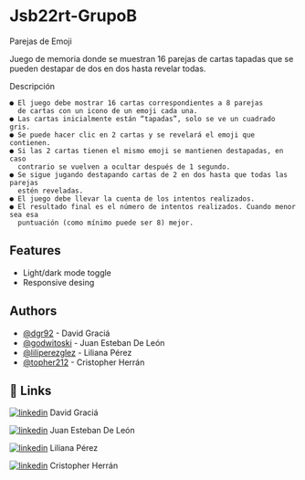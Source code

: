 # Jsb22rt-GrupoB

Parejas de Emoji

Juego de memoria donde se muestran 16 parejas de cartas tapadas que se pueden destapar de dos en dos hasta revelar todas.

Descripción

    ● El juego debe mostrar 16 cartas correspondientes a 8 parejas
      de cartas con un icono de un emoji cada una.
    ● Las cartas inicialmente están “tapadas”, solo se ve un cuadrado gris.
    ● Se puede hacer clic en 2 cartas y se revelará el emoji que contienen.
    ● Si las 2 cartas tienen el mismo emoji se mantienen destapadas, en caso 
      contrario se vuelven a ocultar después de 1 segundo.
    ● Se sigue jugando destapando cartas de 2 en dos hasta que todas las parejas
      estén reveladas.
    ● El juego debe llevar la cuenta de los intentos realizados.
    ● El resultado final es el número de intentos realizados. Cuando menor sea esa 
      puntuación (como mínimo puede ser 8) mejor.
## Features

- Light/dark mode toggle
- Responsive desing


## Authors

- [@dgr92](https://github.com/dgr92) - David Graciá
- [@godwitoski](https://github.com/godwitoski) - Juan Esteban De León
- [@liliperezglez](https://github.com/liliperezglez) - Liliana Pérez
- [@topher212](https://github.com/topher212) - Cristopher Herrán

## 🔗 Links

[![linkedin](https://img.shields.io/badge/linkedin-0A66C2?style=for-the-badge&logo=linkedin&logoColor=white)](https://www.linkedin.com/in/david-gr/) David Graciá 

[![linkedin](https://img.shields.io/badge/linkedin-0A66C2?style=for-the-badge&logo=linkedin&logoColor=white)](https://www.linkedin.com/in/juanesteban-deleonrosario/) Juan Esteban De León

[![linkedin](https://img.shields.io/badge/linkedin-0A66C2?style=for-the-badge&logo=linkedin&logoColor=white)](https://www.linkedin.com/in/liliana-perez-gonzalez//) Liliana Pérez

[![linkedin](https://img.shields.io/badge/linkedin-0A66C2?style=for-the-badge&logo=linkedin&logoColor=white)](https://www.linkedin.com/in/cristopher-herr%C3%A1n-guerreiro/) Cristopher Herrán